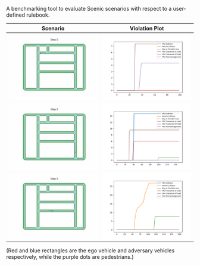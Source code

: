 A benchmarking tool to evaluate Scenic scenarios with respect to a user-defined rulebook.

Scenario             |  Violation Plot
:-------------------------:|:-------------------------:
![](https://github.com/revacholiere/rulebook_benchmark/blob/main/example/close_vru.gif)  |  ![](https://github.com/revacholiere/rulebook_benchmark/blob/main/example/close_vru.png)
![](https://github.com/revacholiere/rulebook_benchmark/blob/main/example/pedestrian_collision.gif) | ![](https://github.com/revacholiere/rulebook_benchmark/blob/main/example/pedestrian_collision.png)
![](https://github.com/revacholiere/rulebook_benchmark/blob/main/example/vehicle_collision.gif) | ![](https://github.com/revacholiere/rulebook_benchmark/blob/main/example/vehicle_collision.png)

(Red and blue rectangles are the ego vehicle and adversary vehicles respectively, while the purple dots are pedestrians.)
